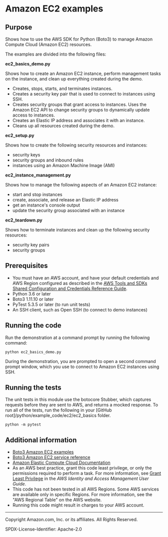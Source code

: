 # Amazon EC2 examples

## Purpose

Shows how to use the AWS SDK for Python (Boto3) to manage Amazon Compute Cloud 
(Amazon EC2) resources.

The examples are divided into the following files:

**ec2_basics_demo.py**

Shows how to create an Amazon EC2 instance, perform management tasks on the instance, 
and clean up everything created during the demo.

* Creates, stops, starts, and terminates instances.
* Creates a security key pair that is used to connect to instances using SSH.
* Creates security groups that grant access to instances. Uses the Amazon EC2 API to 
  change security groups to dynamically update access to instances.
* Creates an Elastic IP address and associates it with an instance.
* Cleans up all resources created during the demo.

**ec2_setup.py**

Shows how to create the following security resources and instances:

* security keys
* security groups and inbound rules
* instances using an Amazon Machine Image (AMI)

**ec2_instance_management.py**

Shows how to manage the following aspects of an Amazon EC2 instance:

* start and stop instances
* create, associate, and release an Elastic IP address
* get an instance's console output
* update the security group associated with an instance

**ec2_teardown.py**

Shows how to terminate instances and clean up the following security resources:

* security key pairs
* security groups

## Prerequisites

- You must have an AWS account, and have your default credentials and AWS Region
  configured as described in the [AWS Tools and SDKs Shared Configuration and
  Credentials Reference Guide](https://docs.aws.amazon.com/credref/latest/refdocs/creds-config-files.html).
- Python 3.6 or later
- Boto3 1.11.10 or later
- PyTest 5.3.5 or later (to run unit tests)
- An SSH client, such as Open SSH (to connect to demo instances)

## Running the code

Run the demonstration at a command prompt by running the following command:

```
python ec2_basics_demo.py
```  

During the demonstration, you are prompted to open a second command prompt
window, which you use to connect to Amazon EC2 instances using SSH.

## Running the tests

The unit tests in this module use the botocore Stubber, which captures requests before 
they are sent to AWS, and returns a mocked response. To run all of the tests, 
run the following in your [GitHub root]/python/example_code/ec2/ec2_basics 
folder.

```    
python -m pytest
```

## Additional information

- [Boto3 Amazon EC2 examples](https://boto3.amazonaws.com/v1/documentation/api/latest/guide/ec2-examples.html)
- [Boto3 Amazon EC2 service reference](https://boto3.amazonaws.com/v1/documentation/api/latest/reference/services/ec2.html)
- [Amazon Elastic Compute Cloud Documentation](https://docs.aws.amazon.com/ec2/index.html)
- As an AWS best practice, grant this code least privilege, or only the 
  permissions required to perform a task. For more information, see 
  [Grant Least Privilege](https://docs.aws.amazon.com/IAM/latest/UserGuide/best-practices.html#grant-least-privilege) 
  in the *AWS Identity and Access Management 
  User Guide*.
- This code has not been tested in all AWS Regions. Some AWS services are 
  available only in specific Regions. For more information, see the 
  "AWS Regional Table" on the AWS website.
- Running this code might result in charges to your AWS account.

---
Copyright Amazon.com, Inc. or its affiliates. All Rights Reserved.

SPDX-License-Identifier: Apache-2.0
